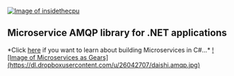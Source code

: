 <a href="http://insidethecpu.com">![Image of insidethecpu](https://dl.dropboxusercontent.com/u/26042707/Daishi%20Systems%20Icon%20with%20Text%20%28really%20tiny%20with%20photo%29.png)</a>
<h2>Microservice AMQP library for .NET applications</h2>
*Click <a href="http://insidethecpu.com/2015/05/22/microservices-with-c-and-rabbitmq/">here</a> if you want to learn about building Microservices in C#...*
<a href="http://insidethecpu.com">![Image of Microservices as Gears](https://dl.dropboxusercontent.com/u/26042707/daishi.amqp.jpg)</a>
